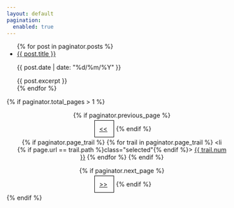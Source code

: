 ```yaml
---
layout: default
pagination: 
  enabled: true
---
```


<ul>
  {% for post in paginator.posts %}
    <li>
      <a href="{{ post.url }}">{{ post.title }}</a>
      <p><time datetime="{{ post.date | date: "%Y-%m-%d" }}">{{ post.date | date: "%d/%m/%Y" }}</time></p>
      {{ post.excerpt }}
    </li>
  {% endfor %}
</ul>

{% if paginator.total_pages > 1 %}
<style>
  ul.pagination {
    text-align: center;
  }
   
  ul.pagination li {
    display: inline;
    border: 1px solid black;
    padding: 10px;
    margin: 5px;
  }
</style>

<ul class="pagination">

  {% if paginator.previous_page %}
  <li>
    <a href="{{ paginator.previous_page_path | prepend: site.baseurl }}">&lt;&lt;</a>
  </li>
  {% endif %}
  
  {% if paginator.page_trail %}
    {% for trail in paginator.page_trail %}
      <li {% if page.url == trail.path %}class="selected"{% endif %}>
          <a href="{{ trail.path | prepend: site.baseurl }}">{{ trail.num }}</a>
      </li>
    {% endfor %}
  {% endif %}
  
  {% if paginator.next_page %}
  <li>
    <a href="{{ paginator.next_page_path | prepend: site.baseurl }}">&gt;&gt;</a>
  </li>
  {% endif %}
  
</ul>
{% endif %}
